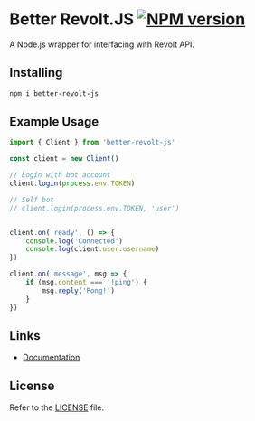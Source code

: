 Better Revolt.JS [![NPM version](https://img.shields.io/npm/v/better-revolt-js.svg?style=flat-square&color=informational)](https://npmjs.com/package/better-revolt-js)
====
A Node.js wrapper for interfacing with Revolt API.


## Installing
```bash
npm i better-revolt-js
```

## Example Usage
```ts
import { Client } from 'better-revolt-js'

const client = new Client()

// Login with bot account
client.login(process.env.TOKEN)

// Self bot
// client.login(process.env.TOKEN, 'user')


client.on('ready', () => {
    console.log('Connected')
    console.log(client.user.username)
})

client.on('message', msg => {
    if (msg.content === '!ping') {
        msg.reply('Pong!')
    }
})
```

## Links
- [Documentation](https://abdulrahman1s.github.io/better-revolt.js)

## License
Refer to the [LICENSE](LICENSE) file.
